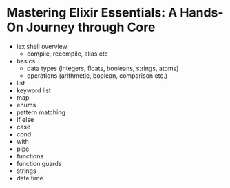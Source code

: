 # Mastering Elixir Essentials: A Hands-On Journey through Core

- iex shell overview
  - compile, recompile, alias etc
- basics 
  - data types (integers, floats, booleans, strings, atoms)
  - operations (arithmetic, boolean, comparison etc.)
- list
- keyword list
- map
- enums
- pattern matching
- if else
- case
- cond
- with
- pipe
- functions
- function guards
- strings
- date time

